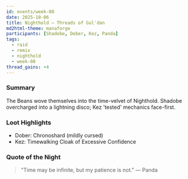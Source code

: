 ```yaml
---
id: events/week-08
date: 2025-10-06
title: Nighthold — Threads of Gul'dan
md2html-theme: manaforge
participants: [Shadobe, Dober, Kez, Panda]
tags:
  - raid
  - remix
  - nighthold
  - week-08
thread_gains: +4
---
```

### Summary
The Beans wove themselves into the time-velvet of Nighthold. Shadobe overcharged into a lightning disco; Kez 'tested' mechanics face-first.

### Loot Highlights
- Dober: Chronoshard (mildly cursed)
- Kez: Timewalking Cloak of Excessive Confidence

### Quote of the Night
> "Time may be infinite, but my patience is not." — Panda
